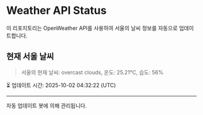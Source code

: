 
# Weather API Status

이 리포지토리는 OpenWeather API를 사용하여 서울의 날씨 정보를 자동으로 업데이트합니다.

## 현재 서울 날씨
> 서울의 현재 날씨: overcast clouds, 온도: 25.21°C, 습도: 56%

⏳ 업데이트 시간: 2025-10-02 04:32:22 (UTC)

---
자동 업데이트 봇에 의해 관리됩니다.
